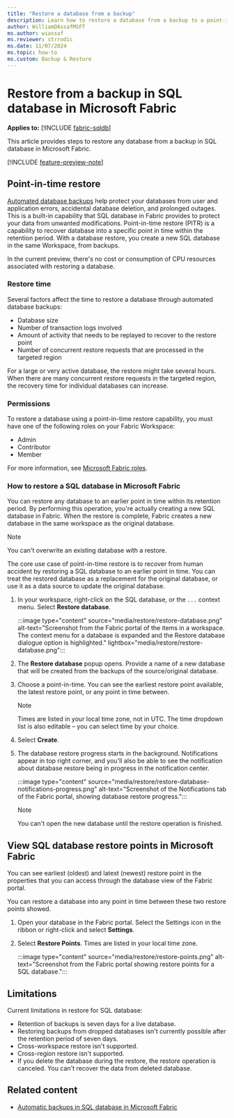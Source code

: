 ```yaml
---
title: "Restore a database from a backup"
description: Learn how to restore a database from a backup to a point-in-time in SQL database in Microsoft Fabric
author: WilliamDAssafMSFT
ms.author: wiassaf
ms.reviewer: strrodic
ms.date: 11/07/2024
ms.topic: how-to
ms.custom: Backup & Restore
---
```

# Restore from a backup in SQL database in Microsoft Fabric

**Applies to:** [!INCLUDE [fabric-sqldb](../includes/applies-to-version/fabric-sqldb.md)]

This article provides steps to restore any database from a backup in SQL database in Microsoft Fabric.

[!INCLUDE [feature-preview-note](../../includes/feature-preview-note.md)]

## Point-in-time restore

[Automated database backups](backup.md) help protect your databases from user and application errors, accidental database deletion, and prolonged outages. This is a built-in capability that SQL database in Fabric provides to protect your data from unwanted modifications. Point-in-time restore (PITR) is a capability to recover database into a specific point in time within the retention period. With a database restore, you create a new SQL database in the same Workspace, from backups.

In the current preview, there's no cost or consumption of CPU resources associated with restoring a database.

### Restore time

Several factors affect the time to restore a database through automated database backups:

- Database size
- Number of transaction logs involved
- Amount of activity that needs to be replayed to recover to the restore point
- Number of concurrent restore requests that are processed in the targeted region

For a large or very active database, the restore might take several hours. When there are many concurrent restore requests in the targeted region, the recovery time for individual databases can increase.

### Permissions

To restore a database using a point-in-time restore capability, you must have one of the following roles on your Fabric Workspace:

- Admin
- Contributor
- Member

For more information, see [Microsoft Fabric roles](../../fundamentals/roles-workspaces.md).

### How to restore a SQL database in Microsoft Fabric

You can restore any database to an earlier point in time within its retention period. By performing this operation, you're actually creating a new SQL database in Fabric. When the restore is complete, Fabric creates a new database in the same workspace as the original database.

> [!NOTE]
> You can't overwrite an existing database with a restore.

The core use case of point-in-time restore is to recover from human accident by restoring a SQL database to an earlier point in time. You can treat the restored database as a replacement for the original database, or use it as a data source to update the original database.

1. In your workspace, right-click on the SQL database, or the `...` context menu. Select **Restore database**.

   :::image type="content" source="media/restore/restore-database.png" alt-text="Screenshot from the Fabric portal of the items in a workspace. The context menu for a database is expanded and the Restore database dialogue option is highlighted." lightbox="media/restore/restore-database.png":::

1. The **Restore database** popup opens. Provide a name of a new database that will be created from the backups of the source/original database. 
1. Choose a point-in-time. You can see the earliest restore point available, the latest restore point, or any point in time between.

   > [!NOTE]
   > Times are listed in your local time zone, not in UTC. The time dropdown list is also editable – you can select time by your choice.

1. Select **Create**.
1. The database restore progress starts in the background. Notifications appear in top right corner, and you'll also be able to see the notification about database restore being in progress in the notification center.

   :::image type="content" source="media/restore/restore-database-notifications-progress.png" alt-text="Screenshot of the Notifications tab of the Fabric portal, showing database restore progress.":::

   > [!NOTE]
   > You can't open the new database until the restore operation is finished.

## View SQL database restore points in Microsoft Fabric

You can see earliest (oldest) and latest (newest) restore point in the properties that you can access through the database view of the Fabric portal. 

You can restore a database into any point in time between these two restore points showed.

1. Open your database in the Fabric portal. Select the Settings icon in the ribbon or right-click and select **Settings**.
1. Select **Restore Points**. Times are listed in your local time zone.

   :::image type="content" source="media/restore/restore-points.png" alt-text="Screenshot from the Fabric portal showing restore points for a SQL database.":::

## Limitations

Current limitations in restore for SQL database:

- Retention of backups is seven days for a live database.
- Restoring backups from dropped databases isn't currently possible after the retention period of seven days.
- Cross-workspace restore isn't supported.
- Cross-region restore isn't supported.
- If you delete the database during the restore, the restore operation is canceled. You can't recover the data from deleted database.

## Related content

- [Automatic backups in SQL database in Microsoft Fabric](backup.md)
